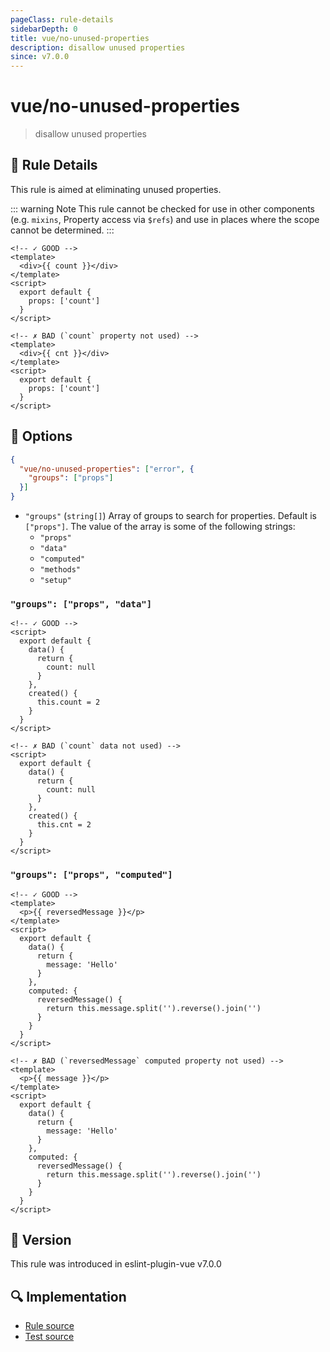 ```yaml
---
pageClass: rule-details
sidebarDepth: 0
title: vue/no-unused-properties
description: disallow unused properties
since: v7.0.0
---
```

# vue/no-unused-properties

> disallow unused properties

## :book: Rule Details

This rule is aimed at eliminating unused properties.

::: warning Note
This rule cannot be checked for use in other components (e.g. `mixins`, Property access via `$refs`) and use in places where the scope cannot be determined.
:::

<eslint-code-block :rules="{'vue/no-unused-properties': ['error']}">

```vue
<!-- ✓ GOOD -->
<template>
  <div>{{ count }}</div>
</template>
<script>
  export default {
    props: ['count']
  }
</script>
```

</eslint-code-block>

<eslint-code-block :rules="{'vue/no-unused-properties': ['error']}">

```vue
<!-- ✗ BAD (`count` property not used) -->
<template>
  <div>{{ cnt }}</div>
</template>
<script>
  export default {
    props: ['count']
  }
</script>
```

</eslint-code-block>

## :wrench: Options

```json
{
  "vue/no-unused-properties": ["error", {
    "groups": ["props"]
  }]
}
```

- `"groups"` (`string[]`) Array of groups to search for properties. Default is `["props"]`. The value of the array is some of the following strings:
  - `"props"`
  - `"data"`
  - `"computed"`
  - `"methods"`
  - `"setup"`

### `"groups": ["props", "data"]`

<eslint-code-block :rules="{'vue/no-unused-properties': ['error', {groups: ['props', 'data']}]}">

```vue
<!-- ✓ GOOD -->
<script>
  export default {
    data() {
      return {
        count: null
      }
    },
    created() {
      this.count = 2
    }
  }
</script>
```

</eslint-code-block>

<eslint-code-block :rules="{'vue/no-unused-properties': ['error', {groups: ['props', 'data']}]}">

```vue
<!-- ✗ BAD (`count` data not used) -->
<script>
  export default {
    data() {
      return {
        count: null
      }
    },
    created() {
      this.cnt = 2
    }
  }
</script>
```

</eslint-code-block>

### `"groups": ["props", "computed"]`

<eslint-code-block :rules="{'vue/no-unused-properties': ['error', {groups: ['props', 'computed']}]}">

```vue
<!-- ✓ GOOD -->
<template>
  <p>{{ reversedMessage }}</p>
</template>
<script>
  export default {
    data() {
      return {
        message: 'Hello'
      }
    },
    computed: {
      reversedMessage() {
        return this.message.split('').reverse().join('')
      }
    }
  }
</script>
```

</eslint-code-block>

<eslint-code-block :rules="{'vue/no-unused-properties': ['error', {groups: ['props', 'computed']}]}">

```vue
<!-- ✗ BAD (`reversedMessage` computed property not used) -->
<template>
  <p>{{ message }}</p>
</template>
<script>
  export default {
    data() {
      return {
        message: 'Hello'
      }
    },
    computed: {
      reversedMessage() {
        return this.message.split('').reverse().join('')
      }
    }
  }
</script>
```

</eslint-code-block>

## :rocket: Version

This rule was introduced in eslint-plugin-vue v7.0.0

## :mag: Implementation

- [Rule source](https://github.com/vuejs/eslint-plugin-vue/blob/master/lib/rules/no-unused-properties.js)
- [Test source](https://github.com/vuejs/eslint-plugin-vue/blob/master/tests/lib/rules/no-unused-properties.js)
